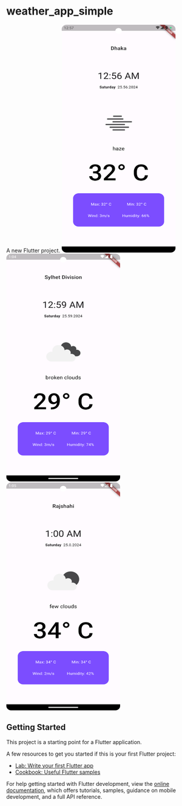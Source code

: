 # weather_app_simple

A new Flutter project.
<img alt="Screenshot_20240525_010144.png" height="600" src="Screenshot_20240525_010144.png" width="300"/>
<img alt="Screenshot_20240525_010427.png" height="600" src="Screenshot_20240525_010427.png" width="300"/>
<img alt="Screenshot_20240525_010525.png" height="600" src="Screenshot_20240525_010525.png" width="300"/>
## Getting Started

This project is a starting point for a Flutter application.

A few resources to get you started if this is your first Flutter project:

- [Lab: Write your first Flutter app](https://docs.flutter.dev/get-started/codelab)
- [Cookbook: Useful Flutter samples](https://docs.flutter.dev/cookbook)

For help getting started with Flutter development, view the
[online documentation](https://docs.flutter.dev/), which offers tutorials,
samples, guidance on mobile development, and a full API reference.

